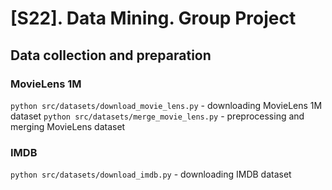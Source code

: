 # [S22]. Data Mining. Group Project

## Data collection and preparation
### MovieLens 1M
`python src/datasets/download_movie_lens.py` - downloading MovieLens 1M dataset
`python src/datasets/merge_movie_lens.py` - preprocessing and merging MovieLens dataset

### IMDB
`python src/datasets/download_imdb.py` - downloading IMDB dataset
